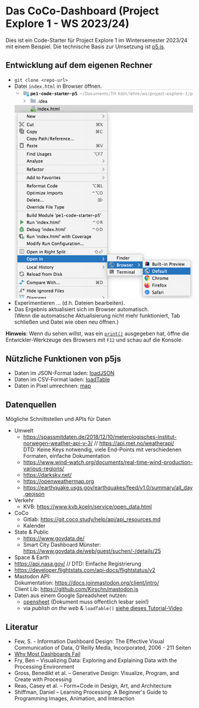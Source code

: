 Das CoCo-Dashboard (Project Explore 1 - WS 2023/24)
===================================================

Dies ist ein Code-Starter für Project Explore 1 im Wintersemester 2023/24 mit einem Beispiel.
Die technische Basis zur Umsetzung ist [p5.js](https://p5js.org/).

Entwicklung auf dem eigenen Rechner
-----------------------------------

* `git clone <repo-url>`
* Datei `index.html` in Browser öffnen. <br>
  ![Kontext-Menü](doc/open-in-browser.png)
* Experimentieren ... (d.h. Dateien bearbeiten).
* Das Ergebnis aktualisiert sich im Browser automatisch.<br>
  (Wenn die automatische Aktualisierung nicht mehr funktioniert, Tab schließen und Datei wie oben neu öffnen.)

**Hinweis**: Wenn du sehen willst, was ein [`print()`](https://p5js.org/reference/#/p5/print) ausgegeben hat, öffne die Entwickler-Werkzeuge des Browsers mit `F12` und schau auf die Konsole.


Nützliche Funktionen von p5js
-----------------------------

* Daten im JSON-Format laden: [loadJSON](https://p5js.org/reference/#/p5/loadJSON)
* Daten im CSV-Format laden: [loadTable](https://p5js.org/reference/#/p5/loadTable)
* Daten in Pixel umrechnen: [map](https://p5js.org/reference/#/p5/map)


Datenquellen
------------

Mögliche Schnittstellen und APIs für Daten

* Umwelt
  * https://spassmitdaten.de/2018/12/10/meterologisches-institut-norwegen-weather-api-v-3/ // https://api.met.no/weatherapi/ <br>
    DTD: Keine Keys notwendig, viele End-Points mit verschiedenen Formaten, einfache Dokumentation
  * https://www.wind-watch.org/documents/real-time-wind-production-various-regions/
  * https://darksky.net/
  * https://openweathermap.org
  * https://earthquake.usgs.gov/earthquakes/feed/v1.0/summary/all_day.geojson
* Verkehr
  * KVB: https://www.kvb.koeln/service/open_data.html
* CoCo
  * Gitlab: https://git.coco.study/help/api/api_resources.md
  * Kalender
* State & Public
  * https://www.govdata.de/
  * Smart City Dashboard Münster: https://www.govdata.de/web/guest/suchen/-/details/25
* Space & Earth
 * https://api.nasa.gov/ // DTD: Einfache Registrierung
 * https://developer.flightstats.com/api-docs/flightstatus/v2
* Mastodon API: <br>
  Dokumentation: https://docs.joinmastodon.org/client/intro/ <br>
  Client Lib: https://github.com/Kirschn/mastodon.js
* Daten aus einem Google Spreadsheet nutzen:
  * [opensheet](https://github.com/benborgers/opensheet) (Dokument muss öffentlich lesbar sein!)
  * via _publish on the web_ & `loadTable()` [siehe dieses Tutorial-Video](https://www.youtube.com/watch?v=EU7SvAyybOE&ab_channel=DavidBouchard)


Literatur
---------

* Few, S. - Information Dashboard Design: The Effective Visual Communication of Data, O'Reilly Media, Incorporated, 2006 - 211 Seiten
* [Why Most Dashboards Fail](http://www.perceptualedge.com/brochures/Why_Most_Dashboards_Fail.pdf)
* Fry, Ben – Visualizing Data: Exploring and Explaining Data with the Processing Environment
* Gross, Benedikt et al. – Generative Design: Visualize, Program, and Create with Processing
* Reas, Casey et al. – Form+Code in Design, Art, and Architecture
* Shiffman, Daniel – Learning Processing: A Beginner's Guide to Programming Images, Animation, and Interaction